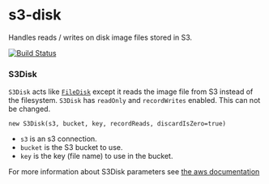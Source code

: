 # s3-disk
Handles reads / writes on disk image files stored in S3.

[![Build Status](https://travis-ci.org/balena-io-modules/s3-disk.svg?branch=master)](https://travis-ci.org/balena-io-modules/s3-disk)

### S3Disk

`S3Disk` acts like [`FileDisk`](https://github.com/balena-io-modules/file-disk) except it reads the image file from S3 instead of
the filesystem. `S3Disk` has `readOnly` and `recordWrites` enabled. This can not be changed.

`new S3Disk(s3, bucket, key, recordReads, discardIsZero=true)`

 - `s3` is an s3 connection.
 - `bucket` is the S3 bucket to use.
 - `key` is the key (file name) to use in the bucket.

For more information about S3Disk parameters see
[the aws documentation](http://docs.aws.amazon.com/AWSJavaScriptSDK/latest/AWS/S3.html)
